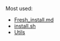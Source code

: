 Most used:
- [Fresh_install.md](https://github.com/cylmat/docs/blob/main/Fresh_install.md)
- [install.sh](https://github.com/cylmat/docs/blob/main/install.sh) 
- [Utils](https://github.com/cylmat/docs/tree/main/Utils)
